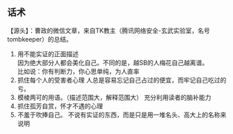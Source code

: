 ## 话术

【源头】：曹政的微信文章，来自TK教主（腾讯网络安全-玄武实验室，名号tombkeeper）的总结。

1. 用不能实证的正面描述  
  因为绝大部分人都会美化自己。不同的是，越SB的人梅花自己越离谱。  
  比如说：你有判断力，你心思单纯，为人直率
2. 抓住每个人的受害者心理
  人总是容易忘记自己占过的便宜，而牢记自己吃过的亏。
3. 模棱两可的用语。（描述范围大，解释范围大）
  充分利用读者的脑补能力
4. 抓住孤芳自赏，怀才不遇的心理
5. 不羞于吹捧自己。
  不说有实证的东西，而是只是用一堆名头、高大上的名称来说明
